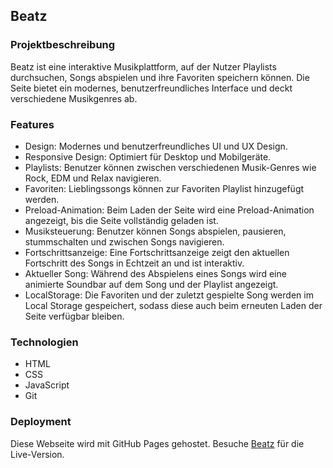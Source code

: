 ## Beatz

### Projektbeschreibung

Beatz ist eine interaktive Musikplattform, auf der Nutzer Playlists durchsuchen, Songs abspielen und ihre Favoriten speichern können. Die Seite bietet ein modernes, benutzerfreundliches Interface und deckt verschiedene Musikgenres ab.

### Features

- Design: Modernes und benutzerfreundliches UI und UX Design.
- Responsive Design: Optimiert für Desktop und Mobilgeräte.
- Playlists: Benutzer können zwischen verschiedenen Musik-Genres wie Rock, EDM und Relax navigieren.
- Favoriten: Lieblingssongs können zur Favoriten Playlist hinzugefügt werden.
- Preload-Animation: Beim Laden der Seite wird eine Preload-Animation angezeigt, bis die Seite vollständig geladen ist.
- Musiksteuerung: Benutzer können Songs abspielen, pausieren, stummschalten und zwischen Songs navigieren.
- Fortschrittsanzeige: Eine Fortschrittsanzeige zeigt den aktuellen Fortschritt des Songs in Echtzeit an und ist interaktiv.
- Aktueller Song: Während des Abspielens eines Songs wird eine animierte Soundbar auf dem Song und der Playlist angezeigt.
- LocalStorage: Die Favoriten und der zuletzt gespielte Song werden im Local Storage gespeichert, sodass diese auch beim erneuten Laden der Seite verfügbar bleiben.

### Technologien

- HTML
- CSS
- JavaScript
- Git

### Deployment

Diese Webseite wird mit GitHub Pages gehostet. Besuche [Beatz](https://ivan-555.github.io/Beatz/) für die Live-Version.
